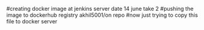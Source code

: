 #creating docker image at jenkins server   date 14 june take 2
#pushing the image to dockerhub registry akhil5001/on repo
#now just trying to copy this file to docker server
